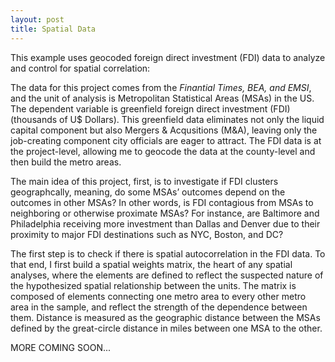 ```yaml
---
layout: post
title: Spatial Data
---
```


This example uses geocoded foreign direct investment (FDI) data to analyze and control for spatial correlation:

The data for this project comes from the *Finantial Times, BEA, and EMSI*, and the unit of analysis is Metropolitan Statistical Areas (MSAs) in the US. The dependent variable is greenfield foreign direct investment (FDI) (thousands of U$ Dollars). This greenfield data eliminates not only the liquid capital component but also Mergers & Acqusitions (M&A), leaving only the job-creating component city officials are eager to attract. The FDI data is at the project-level, allowing me to geocode the data at the county-level and then build the metro areas.

The main idea of this project, first, is to investigate if FDI clusters geographcally, meaning, do some MSAs’ outcomes depend on the outcomes in other MSAs? In other words, is FDI contagious from MSAs to neighboring or otherwise proximate MSAs? For instance, are Baltimore and Philadelphia receiving more investment than Dallas and Denver due to their proximity to major FDI destinations such as NYC, Boston, and DC?

The first step is to check if there is spatial autocorrelation in the FDI data. To that end, I first build a spatial weights matrix, the heart of any spatial analyses, where the elements are defined to reflect the suspected nature of the hypothesized spatial relationship between the units. The matrix is composed of elements connecting one metro area to every other metro area in the sample, and reflect the strength of the dependence between them. Distance is measured as the geographic distance between the MSAs defined by the great-circle distance in miles between one MSA to the other.

MORE COMING SOON...

